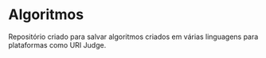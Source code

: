 # Algoritmos
Repositório criado para salvar algoritmos criados em várias linguagens para plataformas como URI Judge.
